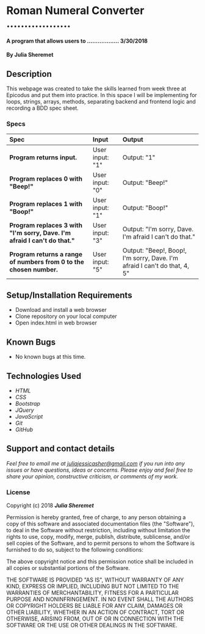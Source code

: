 # Roman Numeral Converter ..................

#### A program that allows users to .................. 3/30/2018

#### By **Julia Sheremet**

## Description

This webpage was created to take the skills learned from week three at Epicodus and put them into practice. In this space I will be implementing for loops, strings, arrays, methods, separating backend and frontend logic and recording a BDD spec sheet.


### Specs
| Spec | Input | Output |
| :-------------     | :------------- | :------------- |
| **Program returns input.** | User input: "1" | Output: "1"|
| **Program replaces 0 with "Beep!"** | User input: "0" | Output: "Beep!" |
| **Program replaces 1 with "Boop!"** | User input: "1" | Output: "Boop!" |
| **Program replaces 3 with "I'm sorry, Dave. I'm afraid I can't do that."** | User input: "3" | Output: "I'm sorry, Dave. I'm afraid I can't do that." |
| **Program returns a range of numbers from 0 to the chosen number.** | User input: "5" | Output: "Beep!, Boop!, I'm sorry, Dave. I'm afraid I can't do that, 4, 5" |





## Setup/Installation Requirements

* Download and install a web browser
* Clone repository on your local computer
* Open index.html in web browser

## Known Bugs
* No known bugs at this time.

## Technologies Used
* _HTML_
* _CSS_
* _Bootstrap_
* _JQuery_
* _JavaScript_
* _Git_
* _GitHub_

## Support and contact details

_Feel free to email me at [juliajessicasher@gmail.com](mailto:juliajessicasher@gmail.com) if you run into any issues or have questions, ideas or concerns. Please enjoy and feel free to share your opinion, constructive criticism, or comments of my work._

### License

Copyright (c) 2018 ****_Julia Sheremet_****

Permission is hereby granted, free of charge, to any person obtaining a copy of this software and associated documentation files (the "Software"), to deal in the Software without restriction, including without limitation the rights to use, copy, modify, merge, publish, distribute, sublicense, and/or sell copies of the Software, and to permit persons to whom the Software is furnished to do so, subject to the following conditions:

The above copyright notice and this permission notice shall be included in all copies or substantial portions of the Software.

THE SOFTWARE IS PROVIDED "AS IS", WITHOUT WARRANTY OF ANY KIND, EXPRESS OR IMPLIED, INCLUDING BUT NOT LIMITED TO THE WARRANTIES OF MERCHANTABILITY, FITNESS FOR A PARTICULAR PURPOSE AND NONINFRINGEMENT. IN NO EVENT SHALL THE AUTHORS OR COPYRIGHT HOLDERS BE LIABLE FOR ANY CLAIM, DAMAGES OR OTHER LIABILITY, WHETHER IN AN ACTION OF CONTRACT, TORT OR OTHERWISE, ARISING FROM, OUT OF OR IN CONNECTION WITH THE SOFTWARE OR THE USE OR OTHER DEALINGS IN THE SOFTWARE.
